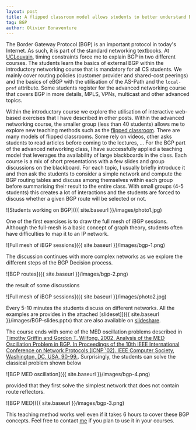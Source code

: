 ```yaml
---
layout: post
title: A flipped classroom model allows students to better understand BGP
tag: BGP
author: Olivier Bonaventure
---
```


The Border Gateway Protocol (BGP) is an important protocol in today's
Internet. As such, it is part of the standard networking textbooks. At
[UCLouvain](https://www.uclouvain.be), timing constraints force me to
explain BGP in two different courses. The students learn the basics
of external BGP within the introductory networking course that is
mandatory for all CS students. We mainly cover routing policies
(customer provider and shared-cost peerings) and the basics of eBGP
with the utilisation of the AS-Path and the `local-pref`
attribute. Some students register for the advanced networking
course that covers BGP in more details, MPLS, VPNs, multicast and
other advanced topics.

Within the introductory course we explore the utilisation of
interactive web-based exercises that I have described in other
posts. Within the advanced networking course, the smaller group (less
than 40 students) allows me to explore new teaching methods such as
the
[flipped classroom](https://en.wikipedia.org/wiki/Flipped_classroom). There
are many models of flipped classrooms. Some rely on videos, other asks
students to read articles before coming to the lectures, ... For the
BGP part of the advanced networking class, I have successfully applied
a teaching model that leverages tha availability of large blackboards
in the class. Each course is a mix of short presentations with a few
slides and group discussions on the blackboard. For each topic, I
usually briefly introduce it and then ask the students to consider a
simple network and compute the BGP routing tables and discuss among
themselves within each group before summarising their result to the
entire class. With small groups (4-5 students) this creates a lot of
interactions and the students are forced to discuss whether a given
BGP route will be selected or not.

![Students working on BGP]({{ site.baseurl }}/images/photo1.jpg)


One of the first exercises is to
draw the full mesh of iBGP sessions. Although the full-mesh is a basic
concept of graph theory, students often have difficulties to map it to
an IP network.


![Full mesh of iBGP sessions]({{ site.baseurl }}/images/bgp-1.png)



The discussion continues with more complex networks as we explore the
different steps of the BGP Decision process.

![BGP routes]({{ site.baseurl }}/images/bgp-2.png)

the result of some discussions

![Full mesh of iBGP sessions]({{ site.baseurl }}/images/photo2.jpg) 

Every 5-10 minutes the students discuss on different networks. All the
examples are provides in the attached [slideset]]({{ site.baseurl
}}/images/BGP-slides.pptx) that are also available on
[slideshare](https://www.slideshare.net/obonaventure/bgp-advanced-topics).

The course ends with some of the MED oscillation problems described in
[Timothy Griffin and Gordon T. Wilfong. 2002. Analysis of the MED Oscillation Problem in BGP. In Proceedings of the 10th IEEE International Conference on Network Protocols (ICNP '02). IEEE Computer Society, Washington, DC, USA, 90-99.](https://www.ieee-icnp.org/2002/papers/2002-9.pdf). Surprisingly,
the students can solve the classical problem shown below

![BGP MED oscillation]({{ site.baseurl }}/images/bgp-4.png)

provided that they first solve the simplest network that does not
contain route reflectors.

![BGP MED]({{ site.baseurl }}/images/bgp-3.png)

This teaching method works well even if it takes 6 hours to cover
these BGP concepts. Feel free to contact
[me](https://perso.uclouvain.be/olivier.bonaventure/blog/html/pages/bio.html)
if you plan to use it in your courses.
